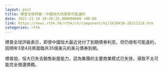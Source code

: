 ```yaml
---
layout: post
title: 標普全球評級：中國恒大仍很有可能違約
date: 2021-11-18 18:49:25.000000000 +08:00
link: https://news.rthk.hk/rthk/ch/component/k2/1620430-20211118.htm
categories: rthk
---
```


標普全球評級表示，即使中國恒大最近兌付了到期債券利息，但仍很有可能違約，因明年3至4月將面臨共35億美元的美元債券到期。

標普說，恒大已失去銷售新屋能力，認為集團的主要商業模式已失效，導致不太可能完全償還債務。

